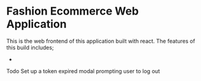 # Fashion Ecommerce Web Application

This is the web frontend of this application built with react. The features of this build includes;

-

Todo
Set up a token expired modal prompting user to log out
